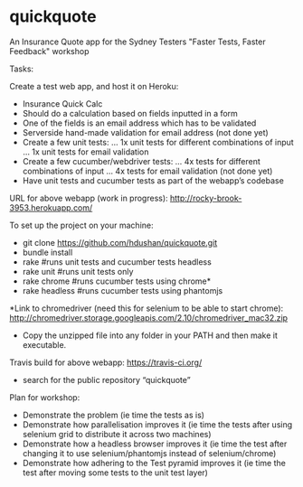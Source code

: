 quickquote
==========

An Insurance Quote app for the Sydney Testers "Faster Tests, Faster Feedback" workshop

Tasks:

Create a test web app, and host it on Heroku:
- Insurance Quick Calc
- Should do a calculation based on fields inputted in a form
- One of the fields is an email address which has to be validated
- Serverside hand-made validation for email address (not done yet)
- Create a few unit tests:
… 1x unit tests for different combinations of input
… 1x unit tests for email validation
- Create a few cucumber/webdriver tests:
… 4x tests for different combinations of input
… 4x tests for email validation (not done yet)
- Have unit tests and cucumber tests as part of the webapp’s codebase

URL for above webapp (work in progress): 
http://rocky-brook-3953.herokuapp.com/

To set up the project on your machine:
- git clone https://github.com/hdushan/quickquote.git
- bundle install
- rake #runs unit tests and cucumber tests headless
- rake unit #runs unit tests only
- rake chrome #runs cucumber tests using chrome*
- rake headless #runs cucumber tests using phantomjs

*Link to chromedriver (need this for selenium to be able to start chrome):
http://chromedriver.storage.googleapis.com/2.10/chromedriver_mac32.zip
- Copy the unzipped file into any folder in your PATH and then make it executable.

Travis build for above webapp:
https://travis-ci.org/
- search for the public repository “quickquote”

Plan for workshop:

- Demonstrate the problem (ie time the tests as is)
- Demonstrate how parallelisation improves it (ie time the tests after using selenium grid to distribute it across two machines)
- Demonstrate how a headless browser improves it (ie time the test after changing it to use selenium/phantomjs instead of selenium/chrome)
- Demonstrate how adhering to the Test pyramid improves it (ie time the test after moving some tests to the unit test layer)



